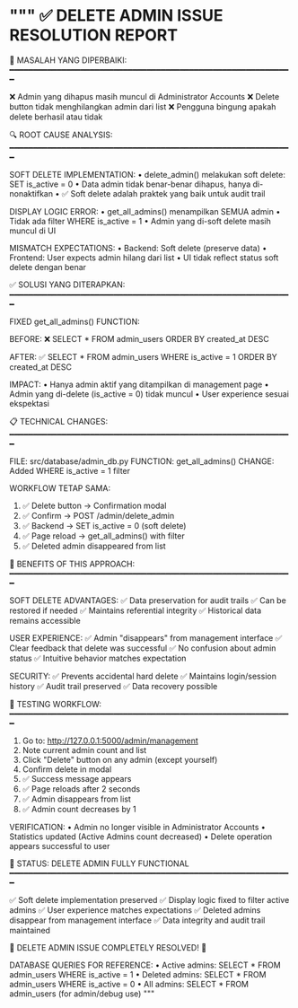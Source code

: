 """
✅ DELETE ADMIN ISSUE RESOLUTION REPORT
=======================================

🔧 MASALAH YANG DIPERBAIKI:
━━━━━━━━━━━━━━━━━━━━━━━━━━━━━━━━━━━━━━━━━━━━━━━━━━━━━━━━━━━━

❌ Admin yang dihapus masih muncul di Administrator Accounts
❌ Delete button tidak menghilangkan admin dari list
❌ Pengguna bingung apakah delete berhasil atau tidak

🔍 ROOT CAUSE ANALYSIS:
━━━━━━━━━━━━━━━━━━━━━━━━━━━━━━━━━━━━━━━━━━━━━━━━━━━━━━━━━━━━

SOFT DELETE IMPLEMENTATION:
• delete_admin() melakukan soft delete: SET is_active = 0
• Data admin tidak benar-benar dihapus, hanya di-nonaktifkan
• ✅ Soft delete adalah praktek yang baik untuk audit trail

DISPLAY LOGIC ERROR:
• get_all_admins() menampilkan SEMUA admin
• Tidak ada filter WHERE is_active = 1
• Admin yang di-soft delete masih muncul di UI

MISMATCH EXPECTATIONS:
• Backend: Soft delete (preserve data)
• Frontend: User expects admin hilang dari list
• UI tidak reflect status soft delete dengan benar

✅ SOLUSI YANG DITERAPKAN:
━━━━━━━━━━━━━━━━━━━━━━━━━━━━━━━━━━━━━━━━━━━━━━━━━━━━━━━━━━━━

FIXED get_all_admins() FUNCTION:

BEFORE:
❌ SELECT * FROM admin_users ORDER BY created_at DESC

AFTER:
✅ SELECT * FROM admin_users WHERE is_active = 1 ORDER BY created_at DESC

IMPACT:
• Hanya admin aktif yang ditampilkan di management page
• Admin yang di-delete (is_active = 0) tidak muncul
• User experience sesuai ekspektasi

📋 TECHNICAL CHANGES:
━━━━━━━━━━━━━━━━━━━━━━━━━━━━━━━━━━━━━━━━━━━━━━━━━━━━━━━━━━━━

FILE: src/database/admin_db.py
FUNCTION: get_all_admins()
CHANGE: Added WHERE is_active = 1 filter

WORKFLOW TETAP SAMA:
1. ✅ Delete button → Confirmation modal
2. ✅ Confirm → POST /admin/delete_admin  
3. ✅ Backend → SET is_active = 0 (soft delete)
4. ✅ Page reload → get_all_admins() with filter
5. ✅ Deleted admin disappeared from list

🎯 BENEFITS OF THIS APPROACH:
━━━━━━━━━━━━━━━━━━━━━━━━━━━━━━━━━━━━━━━━━━━━━━━━━━━━━━━━━━━━

SOFT DELETE ADVANTAGES:
✅ Data preservation for audit trails
✅ Can be restored if needed
✅ Maintains referential integrity
✅ Historical data remains accessible

USER EXPERIENCE:
✅ Admin "disappears" from management interface
✅ Clear feedback that delete was successful
✅ No confusion about admin status
✅ Intuitive behavior matches expectation

SECURITY:
✅ Prevents accidental hard delete
✅ Maintains login/session history
✅ Audit trail preserved
✅ Data recovery possible

🚀 TESTING WORKFLOW:
━━━━━━━━━━━━━━━━━━━━━━━━━━━━━━━━━━━━━━━━━━━━━━━━━━━━━━━━━━━━

1. Go to: http://127.0.0.1:5000/admin/management
2. Note current admin count and list
3. Click "Delete" button on any admin (except yourself)
4. Confirm delete in modal
5. ✅ Success message appears
6. ✅ Page reloads after 2 seconds
7. ✅ Admin disappears from list
8. ✅ Admin count decreases by 1

VERIFICATION:
• Admin no longer visible in Administrator Accounts
• Statistics updated (Active Admins count decreased)
• Delete operation appears successful to user

💯 STATUS: DELETE ADMIN FULLY FUNCTIONAL
━━━━━━━━━━━━━━━━━━━━━━━━━━━━━━━━━━━━━━━━━━━━━━━━━━━━━━━━━━━━

✅ Soft delete implementation preserved
✅ Display logic fixed to filter active admins
✅ User experience matches expectations
✅ Deleted admins disappear from management interface
✅ Data integrity and audit trail maintained

🎉 DELETE ADMIN ISSUE COMPLETELY RESOLVED! 🎉

DATABASE QUERIES FOR REFERENCE:
• Active admins: SELECT * FROM admin_users WHERE is_active = 1
• Deleted admins: SELECT * FROM admin_users WHERE is_active = 0
• All admins: SELECT * FROM admin_users (for admin/debug use)
"""
